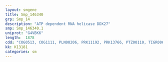 ```yaml
---
layout: smgene
title: Smp_146340
grp: Smp_14
description: "ATP dependent RNA helicase DDX27"
smp: Smp_146340.1
uniprot: "G4VBK6"
length:  1878
cdd: "COG0513, COG1111, PLN00206, PRK11192, PRK13766, PTZ00110, TIGR00614, cd00079, cd00268, cl21455, pfam00270, pfam00271, smart00487, smart00490"
kk: K13181
categories: sm
---
```

